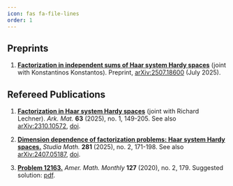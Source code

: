 ```yaml
---
icon: fas fa-file-lines
order: 1
---
```


## Preprints

1. [**Factorization in independent sums of Haar system Hardy spaces**](https://arxiv.org/pdf/2507.18600) (joint with Konstantinos Konstantos). Preprint, [arXiv:2507.18600](https://arxiv.org/abs/2507.18600) (July 2025).

## Refereed Publications

1. [**Factorization in Haar system Hardy spaces**](/assets/pdf/publications/2025_Lechner-Speckhofer_Factorization-in-Haar-system-Hardy-spaces.pdf) (joint with Richard Lechner). _Ark. Mat._ **63** (2025), no. 1, 149-205. See also [arXiv:2310.10572](https://arxiv.org/abs/2310.10572), [doi](https://doi.org/10.4310/arkiv.2025.v63.n1.a6).

1. [**Dimension dependence of factorization problems: Haar system Hardy spaces.**](/assets/pdf/publications/2025_Speckhofer_Dimension-dependence-of-factorization-problems-Haar-system-Hardy-spaces.pdf) _Studia Math._ **281** (2025), no. 2, 171-198. See also [arXiv:2407.05187](https://arxiv.org/abs/2407.05187), [doi](https://doi.org/10.4064/sm240706-24-11).

1. [**Problem 12163.**](/assets/pdf/problem-12163.pdf) _Amer. Math. Monthly_ **127** (2020), no. 2, 179. Suggested solution: [pdf](/assets/pdf/solution-12163.pdf).
